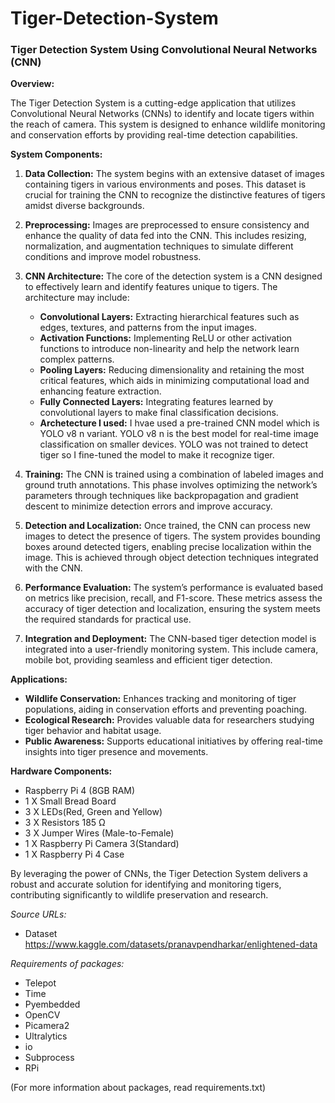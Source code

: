# Tiger-Detection-System
### Tiger Detection System Using Convolutional Neural Networks (CNN)

**Overview:**

The Tiger Detection System is a cutting-edge application that utilizes Convolutional Neural Networks (CNNs) to identify and locate tigers within the reach of camera. This system is designed to enhance wildlife monitoring and conservation efforts by providing real-time detection capabilities.

**System Components:**

1. **Data Collection:**
   The system begins with an extensive dataset of images containing tigers in various environments and poses. This dataset is crucial for training the CNN to recognize the distinctive features of tigers amidst diverse backgrounds.

2. **Preprocessing:**
   Images are preprocessed to ensure consistency and enhance the quality of data fed into the CNN. This includes resizing, normalization, and augmentation techniques to simulate different conditions and improve model robustness.

3. **CNN Architecture:**
   The core of the detection system is a CNN designed to effectively learn and identify features unique to tigers. The architecture may include:
   - **Convolutional Layers:** Extracting hierarchical features such as edges, textures, and patterns from the input images.
   - **Activation Functions:** Implementing ReLU or other activation functions to introduce non-linearity and help the network learn complex patterns.
   - **Pooling Layers:** Reducing dimensionality and retaining the most critical features, which aids in minimizing computational load and enhancing feature extraction.
   - **Fully Connected Layers:** Integrating features learned by convolutional layers to make final classification decisions.
   - **Archetecture I used:** I hvae used a pre-trained CNN model which is YOLO v8 n variant. YOLO v8 n is the best model for real-time image classification on smaller devices. YOLO was not trained to detect tiger so I fine-tuned the model to make it recognize tiger.

4. **Training:**
   The CNN is trained using a combination of labeled images and ground truth annotations. This phase involves optimizing the network’s parameters through techniques like backpropagation and gradient descent to minimize detection errors and improve accuracy.

5. **Detection and Localization:**
   Once trained, the CNN can process new images to detect the presence of tigers. The system provides bounding boxes around detected tigers, enabling precise localization within the image. This is achieved through object detection techniques integrated with the CNN.

6. **Performance Evaluation:**
   The system’s performance is evaluated based on metrics like precision, recall, and F1-score. These metrics assess the accuracy of tiger detection and localization, ensuring the system meets the required standards for practical use.

7. **Integration and Deployment:**
   The CNN-based tiger detection model is integrated into a user-friendly monitoring system. This  include  camera, mobile bot, providing seamless and efficient tiger detection.

**Applications:**

- **Wildlife Conservation:** Enhances tracking and monitoring of tiger populations, aiding in conservation efforts and preventing poaching.
- **Ecological Research:** Provides valuable data for researchers studying tiger behavior and habitat usage.
- **Public Awareness:** Supports educational initiatives by offering real-time insights into tiger presence and movements.



**Hardware Components:**
- Raspberry Pi 4 (8GB RAM)
- 1 X Small Bread Board
- 3 X LEDs(Red, Green and Yellow)
- 3 X Resistors 185 Ω
- 3 X Jumper Wires (Male-to-Female)
- 1 X Raspberry Pi Camera 3(Standard)
- 1 X Raspberry Pi 4 Case

By leveraging the power of CNNs, the Tiger Detection System delivers a robust and accurate solution for identifying and monitoring tigers, contributing significantly to wildlife preservation and research.

*Source URLs:*
- Dataset https://www.kaggle.com/datasets/pranavpendharkar/enlightened-data

*Requirements of packages:*
- Telepot
- Time
- Pyembedded
- OpenCV
- Picamera2
- Ultralytics
- io
- Subprocess
- RPi
  
(For more information about packages, read requirements.txt)
